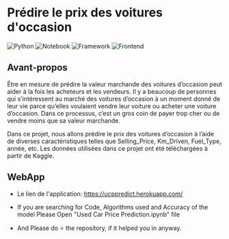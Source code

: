 # Prédire le prix des voitures d'occasion

![Python](https://img.shields.io/badge/Python-3.7-blue)
![Notebook](https://img.shields.io/badge/Notebook-Jupyter-orange)
![Framework](https://img.shields.io/badge/Framework-Flask-red)
![Frontend](https://img.shields.io/badge/Frontend-HTML/CSS/JS-green)


## Avant-propos
Être en mesure de prédire la valeur marchande des voitures d’occasion peut aider à la fois les acheteurs et les vendeurs. Il y a beaucoup de personnes qui s’intéressent au marché des voitures d’occasion à un moment donné de leur vie parce qu’elles voulaient vendre leur voiture ou acheter une voiture d’occasion. Dans ce processus, c’est un gros coin de payer trop cher ou de vendre moins que sa valeur marchande.

Dans ce projet, nous allons prédire le prix des voitures d’occasion à l’aide de diverses caractéristiques telles que Selling_Price, Km_Driven, Fuel_Type, année, etc. Les données utilisées dans ce projet ont été téléchargées à partir de Kaggle.


## WebApp
* Le lien de l'application:
https://ucppredict.herokuapp.com/

* If you are searching for Code, Algorithms used and Accuracy of the model Please Open "Used Car Price Prediction.ipynb" file

* And Please do ⭐ the repository, if it helped you in anyway.
